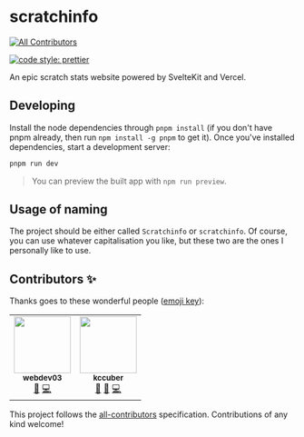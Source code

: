 # scratchinfo

<!-- prettier-ignore-start -->
<!-- ALL-CONTRIBUTORS-BADGE:START - Do not remove or modify this section -->

[![All Contributors](https://img.shields.io/badge/all_contributors-2-orange.svg?style=flat-square)](#contributors-)

<!-- ALL-CONTRIBUTORS-BADGE:END -->
<!-- prettier-ignore-end -->

[![code style: prettier](https://img.shields.io/badge/code_style-prettier-ff69b4.svg?style=flat-square)](https://github.com/prettier/prettier)

An epic scratch stats website powered by SvelteKit and Vercel.

## Developing

Install the node dependencies through `pnpm install` (if you don't have pnpm already, then run `npm install -g pnpm` to get it).
Once you've installed dependencies, start a development server:

```bash
pnpm run dev
```

> You can preview the built app with `npm run preview`.

## Usage of naming

The project should be either called `Scratchinfo` or `scratchinfo`. Of course, you can use whatever capitalisation you like, but these two are the ones I personally like to use.

## Contributors ✨

Thanks goes to these wonderful people ([emoji key](https://allcontributors.org/docs/en/emoji-key)):

<!-- ALL-CONTRIBUTORS-LIST:START - Do not remove or modify this section -->
<!-- prettier-ignore-start -->
<!-- markdownlint-disable -->
<table>
  <tr>
    <td align="center"><a href="https://github.com/webdev03"><img src="https://avatars.githubusercontent.com/u/75148774?v=4?s=100" width="100px;" alt=""/><br /><sub><b>webdev03</b></sub></a><br /><a href="#projectManagement-webdev03" title="Project Management">📆</a> <a href="https://github.com/webdev03/scratchinfo/commits?author=webdev03" title="Code">💻</a></td>
    <td align="center"><a href="https://scratch.mit.edu/users/kccuber"><img src="https://avatars.githubusercontent.com/u/92891642?v=4?s=100" width="100px;" alt=""/><br /><sub><b>kccuber</b></sub></a><br /><a href="https://github.com/webdev03/scratchinfo/issues?q=author%3Akccuber-scratch" title="Bug reports">🐛</a> <a href="#design-kccuber-scratch" title="Design">🎨</a> <a href="https://github.com/webdev03/scratchinfo/commits?author=kccuber-scratch" title="Code">💻</a></td>
  </tr>
</table>

<!-- markdownlint-restore -->
<!-- prettier-ignore-end -->

<!-- ALL-CONTRIBUTORS-LIST:END -->

This project follows the [all-contributors](https://github.com/all-contributors/all-contributors) specification. Contributions of any kind welcome!

